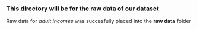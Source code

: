 ### This directory will be for the **raw data** of our dataset

Raw data for *adult incomes* was succesfully placed into the **raw data** folder
